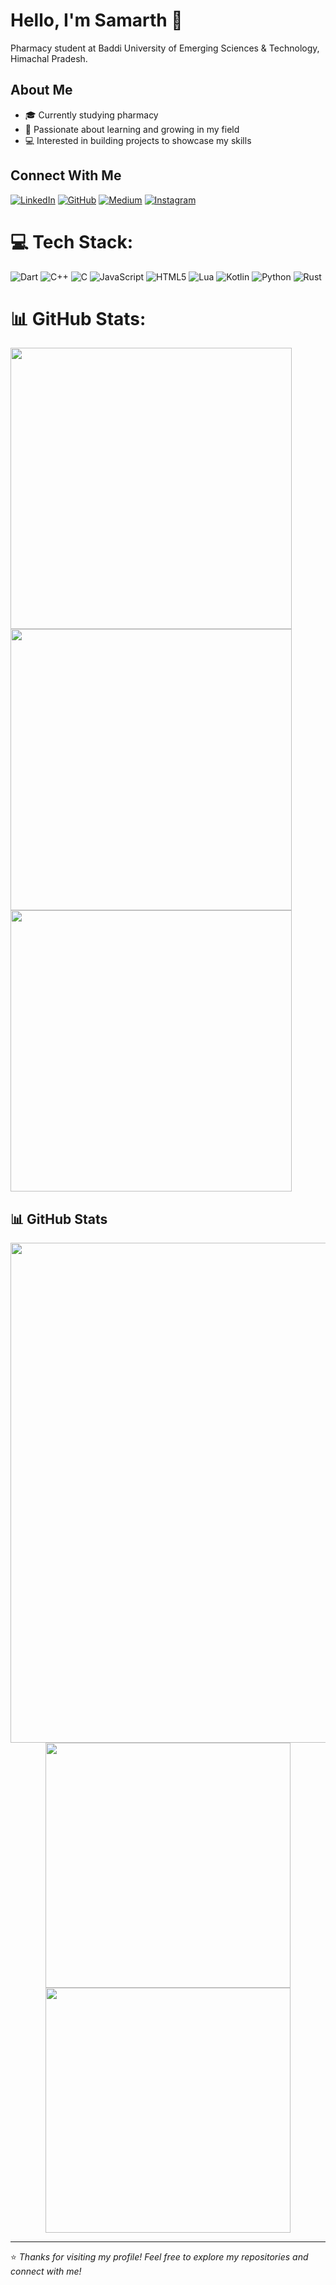 # Hello, I'm Samarth 👋

Pharmacy student at Baddi University of Emerging Sciences & Technology, Himachal Pradesh.

## About Me
- 🎓 Currently studying pharmacy
- 🌱 Passionate about learning and growing in my field
- 💻 Interested in building projects to showcase my skills

## Connect With Me
[![LinkedIn](https://img.shields.io/badge/LinkedIn-0077B5?style=for-the-badge&logo=linkedin&logoColor=white)](https://www.linkedin.com/in/samar1h)
[![GitHub](https://img.shields.io/badge/GitHub-100000?style=for-the-badge&logo=github&logoColor=white)](https://github.com/samar1h)
[![Medium](https://img.shields.io/badge/Medium-12100E?style=for-the-badge&logo=medium&logoColor=white)](https://medium.com/@samar1h)
[![Instagram](https://img.shields.io/badge/Instagram-%23E4405F.svg?style=for-the-badge&logo=Instagram&logoColor=white)](https://instagram.com/_nsamarth)

# 💻 Tech Stack:
![Dart](https://img.shields.io/badge/dart-%230175C2.svg?style=for-the-badge&logo=dart&logoColor=white) ![C++](https://img.shields.io/badge/c++-%2300599C.svg?style=for-the-badge&logo=c%2B%2B&logoColor=white) ![C](https://img.shields.io/badge/c-%2300599C.svg?style=for-the-badge&logo=c&logoColor=white) ![JavaScript](https://img.shields.io/badge/javascript-%23323330.svg?style=for-the-badge&logo=javascript&logoColor=%23F7DF1E) ![HTML5](https://img.shields.io/badge/html5-%23E34F26.svg?style=for-the-badge&logo=html5&logoColor=white) ![Lua](https://img.shields.io/badge/lua-%232C2D72.svg?style=for-the-badge&logo=lua&logoColor=white) ![Kotlin](https://img.shields.io/badge/kotlin-%237F52FF.svg?style=for-the-badge&logo=kotlin&logoColor=white) ![Python](https://img.shields.io/badge/python-3670A0?style=for-the-badge&logo=python&logoColor=ffdd54) ![Rust](https://img.shields.io/badge/rust-%23000000.svg?style=for-the-badge&logo=rust&logoColor=white)

# 📊 GitHub Stats:
<p align="left">
  <img src="https://github-readme-streak-stats.herokuapp.com/?user=samar1h&theme=dark&hide_border=true" width="450">
  <br>
  <img src="https://github-readme-stats.vercel.app/api?username=samar1h&theme=dark&hide_border=true&show_icons=true&count_private=true" width="450">
  <br>
  <img src="https://github-readme-stats.vercel.app/api/top-langs/?username=samar1h&theme=dark&hide_border=true&include_all_commits=true&count_private=true&layout=compact" width="450">
</p>

## 📊 GitHub Stats  
<p align="center">
  <img src="http://github-profile-summary-cards.vercel.app/api/cards/profile-details?username=samar1h&theme=github_dark" width="800">
  <br>
  <img src="http://github-profile-summary-cards.vercel.app/api/cards/repos-per-language?username=samar1h&theme=github_dark" width="392">
  <img src="http://github-profile-summary-cards.vercel.app/api/cards/stats?username=samar1h&theme=github_dark" width="392">
</p>

---

⭐️ *Thanks for visiting my profile! Feel free to explore my repositories and connect with me!*


